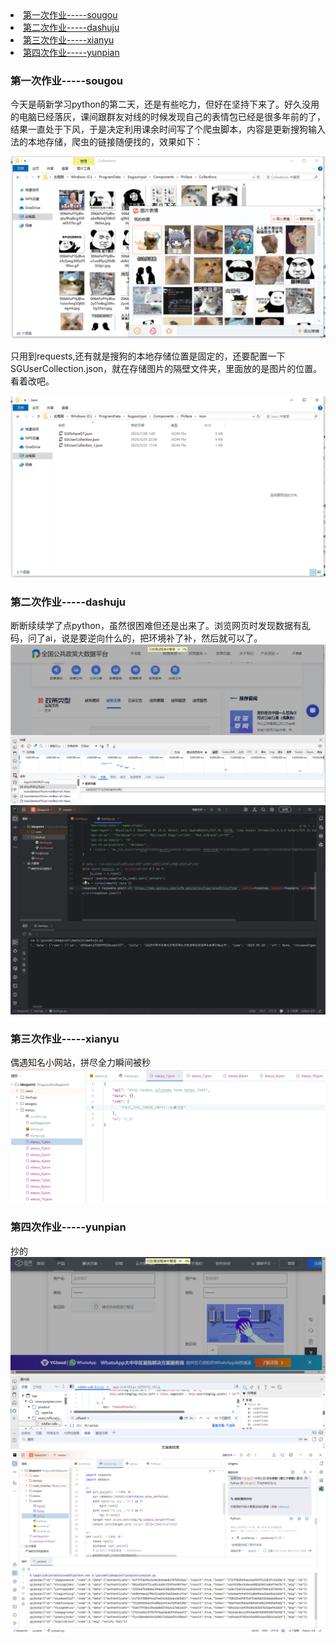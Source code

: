 <div align="left">
  <li><a href="#第一次作业-----sougou">第一次作业-----sougou</a></li>
  <li><a href="#第二次作业-----dashuju">第二次作业-----dashuju</a></li>
  <li><a href="#第三次作业-----xianyu">第三次作业-----xianyu</a></li>
  <li><a href="#第四次作业-----yunpian">第四次作业-----yunpian</a></li>
</div>

### 第一次作业-----sougou
今天是萌新学习python的第二天，还是有些吃力，但好在坚持下来了。好久没用的电脑已经落灰，课间跟群友对线的时候发现自己的表情包已经是很多年前的了，结果一直处于下风，于是决定利用课余时间写了个爬虫脚本，内容是更新搜狗输入法的本地存储，爬虫的链接随便找的，效果如下：


![截图](./sougou/1.png)  


只用到requests,还有就是搜狗的本地存储位置是固定的，还要配置一下SGUserCollection.json，就在存储图片的隔壁文件夹，里面放的是图片的位置。看着改吧。


![截图](./sougou/2.png)



### 第二次作业-----dashuju
断断续续学了点python，虽然很困难但还是出来了。浏览网页时发现数据有乱码，问了ai，说是要逆向什么的，把环境补了补，然后就可以了。
<br>
![截图](./dashuju/1.png)
![截图](./dashuju/2.png)

### 第三次作业-----xianyu
偶遇知名小网站，拼尽全力瞬间被秒
![截图](./xianyu/1.png)

### 第四次作业-----yunpian
抄的
<br>
![截图](./yunpian/1.png)
![截图](./yunpian/2.png)


